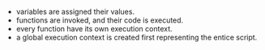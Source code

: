 - variables are assigned their values.
- functions are invoked, and their code is executed.
- every function have its own execution context.
- a global execution context is created first representing the entice script.